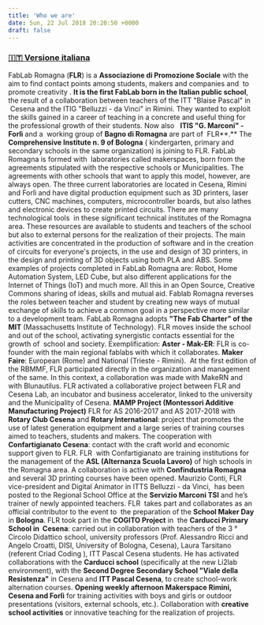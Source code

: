 ```yaml
---
title: 'Who we are'
date: Sun, 22 Jul 2018 20:20:50 +0000
draft: false
---
```


### **[🇮🇹 Versione italiana](http://fablabromagna.org/blog/chi-siamo/)**

FabLab Romagna (**FLR**) is a **Associazione di Promozione Sociale** with the aim to find contact points among students, makers and companies and  to promote creativity . **It is the first FabLab born in the Italian public school**, the result of a collaboration between teachers of the ITT "Blaise Pascal" in  Cesena and the ITIG "Belluzzi - da Vinci" in Rimini. They wanted to exploit the skills gained in a career of teaching in a concrete and useful thing for the professional growth of their students. Now also   **ITIS "G. Marconi" - Forlì** and a  working group of **Bagno di Romagna** are part of  FLR**.** The **Comprehensive Institute n. 9 of Bologna** ( kindergarten, primary and secondary schools in the same organization) is joining to FLR. FabLab Romagna is formed with  laboratories called makerspaces, born from the agreements stipulated with the respective schools or Municipalities. The agreements with other schools that want to apply this model, however, are always open. The three current laboratories are located in Cesena, Rimini and Forlì and have digital production equipment such as 3D printers, laser cutters, CNC machines, computers, microcontroller boards, but also lathes and electronic devices to create printed circuits. There are many technological tools  in these significant technical institutes of the Romagna area. These resources are available to students and teachers of the school but also to external persons for the realization of their projects. The main activities are concentrated in the production of software and in the creation of circuits for everyone's projects, in the use and design of 3D printers, in the design and printing of 3D objects using both PLA and ABS. Some examples of projects completed in FabLab Romagna are: Robot, Home Automation System, LED Cube, but also different applications for the Internet of Things (IoT) and much more. All this in an Open Source, Creative Commons sharing of ideas, skills and mutual aid. Fablab Romagna reverses the roles between teacher and student by creating new ways of mutual exchange of skills to achieve a common goal in a perspective more similar to a development team. FabLab Romagna adopts **"The Fab Charter" of the MIT** (Massachusetts Institute of Technology). FLR moves inside the school and out of the school, activating synergistic contacts essential for the growth of  school and society. Exemplification: **Aster - Mak-ER**: FLR is co-founder with the main regional fablabs with which it collaborates. **Maker Faire**: European (Rome) and National (Trieste - Rimini).  At the first edition of the RBMMF, FLR participated directly in the organization and management of the same. In this context, a collaboration was made with MakeRN and with Blunautilus. FLR activated a collaborative project between FLR and Cesena Lab, an incubator and business accelerator, linked to the university and the Municipality of Cesena. **MAMP Project (Montessori Additive Manufacturing Project)** FLR for AS 2016-2017 and AS 2017-2018 with **Rotary Club Cesena** and **Rotary International**: project that promotes the use of latest generation equipment and a large series of training courses aimed to teachers, students and makers. The cooperation with **Confartigianato Cesena**: contact with the craft world and economic support given to FLR. FLR  with Confartigianato are training institutions for the management of the **ASL (Alternanza Scuola Lavoro)** of high schools in the Romagna area. A collaboration is active with **Confindustria Romagna** and several 3D printing courses have been opened. Maurizio Conti, FLR vice-president and Digital Animator in ITTS Belluzzi - da Vinci,  has been posted to the Regional School Office at the **Servizio Marconi TSI** and he’s trainer of newly appointed teachers. FLR  takes part and collaborates as an official contributor to the event to  the preparation of the **School Maker Day** in **Bologna**. FLR took part in the **COGITO Project** in  the **Carducci Primary School in  Cesena**: carried out in collaboration with teachers of the 3 ° Circolo Didattico school, university professors (Prof. Alessandro Ricci and Angelo Croatti, DISI, University of Bologna, Cesena), Laura Tarsitano (referent Criad Coding ), ITT Pascal Cesena students. He has activated collaborations with the **Carducci school** (specifically at the new Li2lab environment), with the **Second Degree Secondary School "Viale della Resistenza"** in Cesena and **ITT Pascal Cesena**, to create school-work alternation courses. **Opening weekly afternoon Makerspace Rimini, Cesena and Forlì** for training activities with boys and girls or outdoor presentations (visitors, external schools, etc.). Collaboration with **creative school activities** or innovative teaching for the realization of projects.